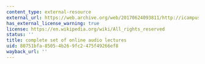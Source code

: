 ```yaml
---
content_type: external-resource
external_url: https://web.archive.org/web/20170624093811/http://icampustutor.csail.mit.edu:80/6.034-public/
has_external_license_warning: true
license: https://en.wikipedia.org/wiki/All_rights_reserved
status: ''
title: complete set of online audio lectures
uid: 80751bfa-8505-4b26-9fc2-475f49266ef8
wayback_url: ''
---
```

